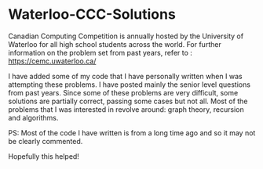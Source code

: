 # Waterloo-CCC-Solutions

Canadian Computing Competition is annually hosted by the University of Waterloo for all high school students across the world.
For further information on the problem set from past years, refer to : https://cemc.uwaterloo.ca/ 

I have added some of my code that I have personally written when I was attempting these problems. I have posted mainly the senior level questions from past years. Since some of these problems are very difficult, some solutions are partially correct, passing some cases but not all. Most of the problems that I was interested in revolve around: graph theory, recursion and algorithms. 

PS: Most of the code I have written is from a long time ago and so it may not be clearly commented. 

Hopefully this helped!
